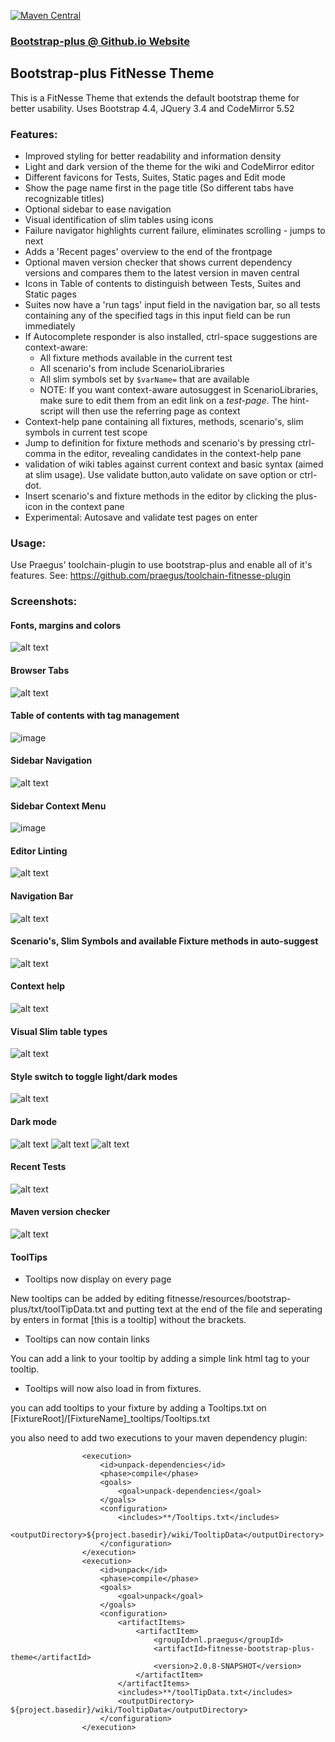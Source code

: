  [![Maven Central](https://img.shields.io/maven-central/v/nl.praegus/fitnesse-bootstrap-plus-theme.svg?maxAge=21600)](https://mvnrepository.com/artifact/com.github.tcnh/fitnesse-bootstrap-plus-theme)
 
### [Bootstrap-plus @ Github.io Website](https://praegus.github.io/fitnesse-bootstrap-plus-theme/)

## Bootstrap-plus FitNesse Theme
This is a FitNesse Theme that extends the default bootstrap theme for better usability.
Uses Bootstrap 4.4, JQuery 3.4 and CodeMirror 5.52

### Features:
* Improved styling for better readability and information density
* Light and dark version of the theme for the wiki and CodeMirror editor
* Different favicons for Tests, Suites, Static pages and Edit mode
* Show the page name first in the page title (So different tabs have recognizable titles)
* Optional sidebar to ease navigation
* Visual identification of slim tables using icons
* Failure navigator highlights current failure, eliminates scrolling - jumps to next
* Adds a 'Recent pages' overview to the end of the frontpage
* Optional maven version checker that shows current dependency versions and compares them to the latest version in maven central
* Icons in Table of contents to distinguish between Tests, Suites and Static pages
* Suites now have a 'run tags' input field in the navigation bar, so all tests containing any of the specified tags in this input field can be run immediately
* If Autocomplete responder is also installed, ctrl-space suggestions are context-aware:
  * All fixture methods available in the current test
  * All scenario's from include ScenarioLibraries
  * All slim symbols set by `$varName=` that are available
  * NOTE: If you want context-aware autosuggest in ScenarioLibraries, make sure to edit them from an edit link on a *test-page*. The hint-script will then use the referring page as context
* Context-help pane containing all fixtures, methods, scenario's, slim symbols in current test scope
* Jump to definition for fixture methods and scenario's by pressing ctrl-comma in the editor, revealing candidates in the context-help pane
* validation of wiki tables against current context and basic syntax (aimed at slim usage). Use validate button,auto validate on save option or ctrl-dot.
* Insert scenario's and fixture methods in the editor by clicking the plus-icon in the context pane
* Experimental: Autosave and validate test pages on enter

### Usage:
Use Praegus' toolchain-plugin to use bootstrap-plus and enable all of it's features.
See: https://github.com/praegus/toolchain-fitnesse-plugin

### Screenshots:

#### Fonts, margins and colors
![alt text](https://github.com/tcnh/binstore/raw/master/styling.png "Overall styling")

#### Browser Tabs
![alt text](https://github.com/tcnh/binstore/raw/master/tabs.png "Tab bar")

#### Table of contents with tag management
![image](https://user-images.githubusercontent.com/2232710/78379015-0ecb2e00-75d2-11ea-8e1e-c46c1b3a6683.png)

#### Sidebar Navigation
![alt text](https://github.com/tcnh/binstore/raw/master/sidebar_nav.png "Sidebar")

#### Sidebar Context Menu
![image](https://user-images.githubusercontent.com/2232710/78378675-9bc1b780-75d1-11ea-91ac-22f7929a643a.png)

#### Editor Linting
![alt text](https://github.com/tcnh/binstore/raw/master/linting.png "Editor linting")

#### Navigation Bar
![alt text](https://github.com/tcnh/binstore/raw/master/navbar.png "Navigation bar for suites")

#### Scenario's, Slim Symbols and available Fixture methods in auto-suggest
![alt text](https://github.com/tcnh/binstore/raw/master/suggest.png "Auto suggest contains scenario's")

#### Context help
![alt text](https://github.com/tcnh/binstore/raw/master/context-help.png "Context help panel")

#### Visual Slim table types
![alt text](https://github.com/tcnh/binstore/raw/master/table_identification.png "Table icons")


#### Style switch to toggle light/dark modes
![alt text](https://github.com/tcnh/binstore/raw/master/style-switch.png "Light/dark mode toggle")

#### Dark mode
![alt text](https://github.com/tcnh/binstore/raw/master/darkmode_1.png "Dark theme")
![alt text](https://github.com/tcnh/binstore/raw/master/dark_editor.PNG "Dark editor")
![alt text](https://github.com/tcnh/binstore/raw/master/darkmode_result.PNG "Test results in dark mode")

#### Recent Tests
![alt text](https://github.com/tcnh/binstore/raw/master/recent_pages.png "Recent test pages")

#### Maven version checker
![alt text](https://github.com/tcnh/binstore/raw/master/macen_versioncheck.png "Maven dependency versions")

#### ToolTips
* Tooltips now display on every page

New tooltips can be added by editing fitnesse/resources/bootstrap-plus/txt/toolTipData.txt and putting text at the end of the file and seperating by enters in format [this is a tooltip] without the brackets.

* Tooltips can now contain links

You can add a link to your tooltip by adding a simple link html tag to your tooltip.

* Tooltips will now also load in from fixtures.

you can add tooltips to your fixture by adding a Tooltips.txt on [FixtureRoot]/[FixtureName]_tooltips/Tooltips.txt

you also need to add two executions to your maven dependency plugin:

                    <execution>
                        <id>unpack-dependencies</id>
                        <phase>compile</phase>
                        <goals>
                            <goal>unpack-dependencies</goal>
                        </goals>
                        <configuration>
                            <includes>**/Tooltips.txt</includes>
                            <outputDirectory>${project.basedir}/wiki/TooltipData</outputDirectory>
                        </configuration>
                    </execution>
                    <execution>
                        <id>unpack</id>
                        <phase>compile</phase>
                        <goals>
                            <goal>unpack</goal>
                        </goals>
                        <configuration>
                            <artifactItems>
                                <artifactItem>
                                    <groupId>nl.praegus</groupId>
                                    <artifactId>fitnesse-bootstrap-plus-theme</artifactId>
                                    <version>2.0.8-SNAPSHOT</version>
                                </artifactItem>
                            </artifactItems>
                            <includes>**/toolTipData.txt</includes>
                            <outputDirectory> ${project.basedir}/wiki/TooltipData</outputDirectory>
                        </configuration>
                    </execution>


